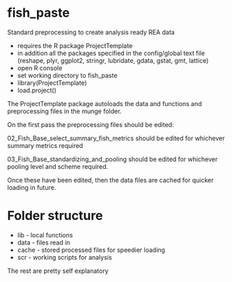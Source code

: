 # fish_paste
Standard preprocessing to create analysis ready REA data

* requires the R package ProjectTemplate
* in addition all the packages specified in the config/global text file
        (reshape, plyr, ggplot2, stringr, lubridate, gdata, gstat, gmt, lattice)
* open R console
* set working directory to fish_paste
* library(ProjectTemplate)
* load.project()

The ProjectTemplate package autoloads the data and functions and preprocessing files in the munge folder.

On the first pass the preprocessing files should be edited:

02_Fish_Base_select_summary_fish_metrics should be edited for whichever summary metrics required

03_Fish_Base_standardizing_and_pooling should be edited for whichever pooling level and scheme required.

Once these have been edited, then the data files are cached for quicker loading in future.


# Folder structure
* lib - local functions
* data - files read in
* cache - stored processed files for speedier loading
* scr - working scripts for analysis

The rest are pretty self explanatory





